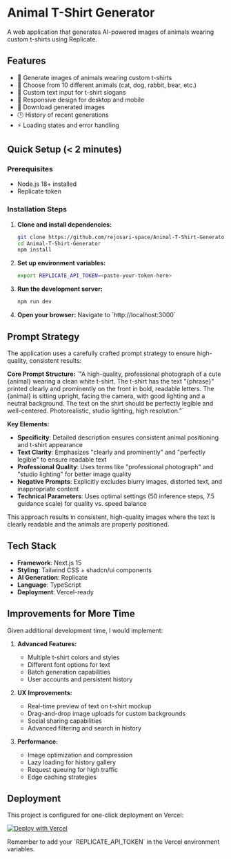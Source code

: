 # Animal T-Shirt Generator

A web application that generates AI-powered images of animals wearing custom t-shirts using Replicate.

## Features

- 🎨 Generate images of animals wearing custom t-shirts
- 🐾 Choose from 10 different animals (cat, dog, rabbit, bear, etc.)
- 📝 Custom text input for t-shirt slogans
- 📱 Responsive design for desktop and mobile
- 📸 Download generated images
- 🕒 History of recent generations
- ⚡ Loading states and error handling

## Quick Setup (< 2 minutes)

### Prerequisites

- Node.js 18+ installed
- Replicate token

### Installation Steps

1. **Clone and install dependencies:**

   ```bash
   git clone https://github.com/rejosari-space/Animal-T-Shirt-Generator.git
   cd Animal-T-Shirt-Generator
   npm install
   ```

2. **Set up environment variables:**

   ```bash
   export REPLICATE_API_TOKEN=<paste-your-token-here>
   ```

3. **Run the development server:**

   ```bash
   npm run dev
   ```

4. **Open your browser:**
   Navigate to \`http://localhost:3000\`

## Prompt Strategy

The application uses a carefully crafted prompt strategy to ensure high-quality, consistent results:

**Core Prompt Structure:**
\`"A high-quality, professional photograph of a cute {animal} wearing a clean white t-shirt. The t-shirt has the text "{phrase}" printed clearly and prominently on the front in bold, readable letters. The {animal} is sitting upright, facing the camera, with good lighting and a neutral background. The text on the shirt should be perfectly legible and well-centered. Photorealistic, studio lighting, high resolution."\`

**Key Elements:**

- **Specificity**: Detailed description ensures consistent animal positioning and t-shirt appearance
- **Text Clarity**: Emphasizes "clearly and prominently" and "perfectly legible" to ensure readable text
- **Professional Quality**: Uses terms like "professional photograph" and "studio lighting" for better image quality
- **Negative Prompts**: Explicitly excludes blurry images, distorted text, and inappropriate content
- **Technical Parameters**: Uses optimal settings (50 inference steps, 7.5 guidance scale) for quality vs. speed balance

This approach results in consistent, high-quality images where the text is clearly readable and the animals are properly positioned.

## Tech Stack

- **Framework**: Next.js 15
- **Styling**: Tailwind CSS + shadcn/ui components
- **AI Generation**: Replicate
- **Language**: TypeScript
- **Deployment**: Vercel-ready

## Improvements for More Time

Given additional development time, I would implement:

1. **Advanced Features:**

   - Multiple t-shirt colors and styles
   - Different font options for text
   - Batch generation capabilities
   - User accounts and persistent history

2. **UX Improvements:**

   - Real-time preview of text on t-shirt mockup
   - Drag-and-drop image uploads for custom backgrounds
   - Social sharing capabilities
   - Advanced filtering and search in history

3. **Performance:**
   - Image optimization and compression
   - Lazy loading for history gallery
   - Request queuing for high traffic
   - Edge caching strategies

## Deployment

This project is configured for one-click deployment on Vercel:

[![Deploy with Vercel](https://vercel.com/button)](https://vercel.com/new/clone?repository-url=https://github.com/rejosari-space/Animal-T-Shirt-Generator.git&env=REPLICATE_API_TOKEN)

Remember to add your \`REPLICATE_API_TOKEN\` in the Vercel environment variables.
